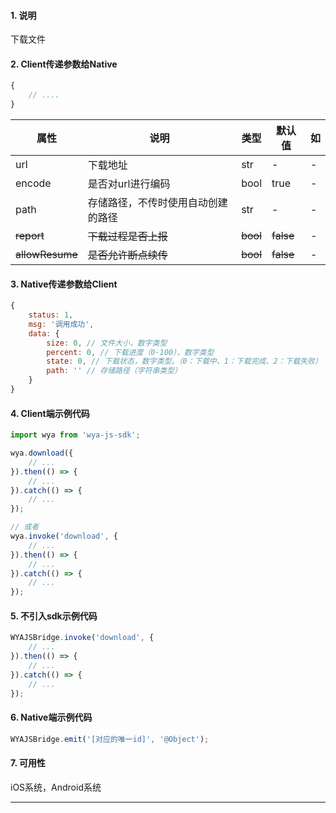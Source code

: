 #### 1. 说明

下载文件

#### 2. Client传递参数给Native

```javascript
{
	// ....
}
```

属性 | 说明 | 类型 | 默认值 | 如
---|---|---|---|---
url | 下载地址 | str | - | -
encode | 是否对url进行编码 | bool | true | -
path | 存储路径，不传时使用自动创建的路径 | str | - | -
~~report~~ | ~~下载过程是否上报~~ | ~~bool~~ | ~~false~~ | -
~~allowResume~~ | ~~是否允许断点续传~~ | ~~bool~~ | ~~false~~ | -

#### 3. Native传递参数给Client

```javascript
{
	status: 1,
	msg: '调用成功',
	data: {
		size: 0, // 文件大小，数字类型
		percent: 0, // 下载进度（0-100），数字类型
		state: 0, // 下载状态，数字类型。（0：下载中、1：下载完成、2：下载失败）
		path: '' // 存储路径（字符串类型）
	}
}
```

#### 4. Client端示例代码

```javascript
import wya from 'wya-js-sdk';

wya.download({
	// ...
}).then(() => {
	// ...
}).catch(() => {
	// ...
});

// 或者
wya.invoke('download', {
	// ...
}).then(() => {
	// ...
}).catch(() => {
	// ...
});
```

#### 5. 不引入sdk示例代码

```javascript
WYAJSBridge.invoke('download', {
	// ...
}).then(() => {
	// ...
}).catch(() => {
	// ...
});
```

#### 6. Native端示例代码

```javascript
WYAJSBridge.emit('[对应的唯一id]', '@Object');
```

#### 7. 可用性

iOS系统，Android系统

---------


